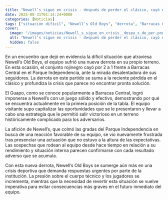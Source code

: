 ```yaml
---
title: "Newell’s sigue en crisis - después de perder el clásico, cayó en su cancha contra Barracas Central, en medio de las sospechas de siempre"
date: 2025-08-31T01:14:24+0000
categories: [Noticias]
tags: ["situación difícil", "Newell’s Old Boys", "derrota", "Barracas Central", "crisis", "Guapo", "afición", "rendimiento", "crisis deportiva", "respuestas urgentes", "cuerpo técnico", "jugadores", "revertir situación."]
cover:
  image: "/images/noticias/Newell_s_sigue_en_crisis__despu_s_de_per.png"
  alt: "Newell’s sigue en crisis - después de perder el clásico, cayó en su cancha contra Barracas Central, en medio de las sospechas de siempre"
  hidden: false
---
```


En un encuentro que dejó en evidencia la difícil situación que atraviesa Newell’s Old Boys, el equipo sufrió una nueva derrota en su propio terreno. En esta ocasión, el conjunto rojinegro cayó por 2 a 1 frente a Barracas Central en el Parque Independencia, ante la mirada desalentadora de sus seguidores. La derrota en este partido se suma a la reciente pérdida en el clásico y profundiza la crisis que parece no encontrar pronta solución.

El Guapo, como se conoce popularmente a Barracas Central, logró imponerse a Newell’s con un juego sólido y efectivo, demostrando por qué se encuentra actualmente en la primera posición de la tabla. El equipo visitante supo capitalizar las oportunidades que se le presentaron y llevar a cabo una estrategia que le permitió salir victorioso en un terreno históricamente complicado para los adversarios.

La afición de Newell’s, que colmó las gradas del Parque Independencia en busca de una reacción favorable de su equipo, se vio nuevamente frustrada tras presenciar una actuación que no estuvo a la altura de las expectativas. Las sospechas que rodean al equipo desde hace tiempo en relación a su rendimiento y situación interna parecen confirmarse con cada resultado adverso que se acumula.

Con esta nueva derrota, Newell’s Old Boys se sumerge aún más en una crisis deportiva que demanda respuestas urgentes por parte de la institución. La presión sobre el cuerpo técnico y los jugadores se incrementa, mientras que la necesidad de revertir esta situación se vuelve imperativa para evitar consecuencias más graves en el futuro inmediato del equipo.

